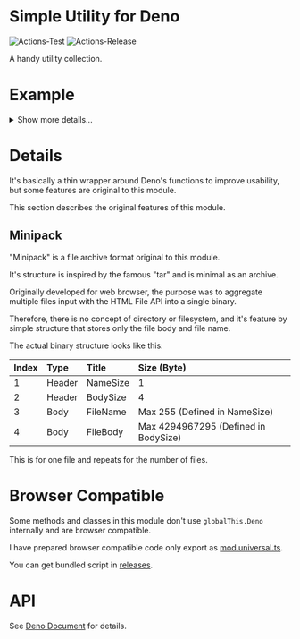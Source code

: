 # **Simple Utility for Deno**
![Actions-Test](https://github.com/dojyorin/deno_simple_utility/actions/workflows/test.yaml/badge.svg)
![Actions-Release](https://github.com/dojyorin/deno_simple_utility/actions/workflows/release.yaml/badge.svg)

A handy utility collection.

# Example

<p>
<details>
<summary>Show more details...</summary>
<p>

**BASE64 Binary**

```ts
const file = await Deno.readFile("/path/to/binary.bin");

const base64text = base64Encode(file);
const binary = base64Decode(base64text);
```

**Easy WebCrypto**

```ts
const file = await Deno.readFile("/path/to/binary.bin");

const uuid = cryptoUuid();
const random = cryptoRandom(16);
const hash = await cryptoHash(true, file);
const keyEcdh = await cryptoGenerateKey(true);
const keyEcdsa = await cryptoGenerateKey(false);
const encrypted = await cryptoEncrypt(keyEcdh, file);
const decrypted = await cryptoDecrypt(keyEcdh, encrypted);
const signature = await cryptoSign(keyEcdsa.privateKey, data);
const verify = await cryptoVerify(signature, keyEcdsa.publicKey, data);
```

**DEFLATE Compress**

```ts
const file = await Deno.readFile("/path/to/binary.bin");

const deflated = await deflateEncode(file);
const inflated = await deflateDecode(deflated);
```

**Extended Fetch API**

```ts
const json = await fetchExtend("https://path/to/get", "json");
const binary = await fetchExtend("https://path/to/get", "byte");
```

**Minipack Archive**

```ts
const files = [
    ["binary.bin", Deno.readFileSync("/path/to/binary.bin")]
];

const packed = await minipackEncode(files);
const unpacked = await minipackDecode(packed);
```

**Text Convert**

```ts
const text = " Lorem ipsum  \t  dolor \r sit amet.";

const binary1 = utfEncode(text);
const original = utfDecode(binary1);
const hextext = hexEncode(binary1);
const binary2 = hexDecode(hextext);
const formatted = trimExtend(text);
const emojis = accurateSegment("😄😁😆😅😂");
```

**UnixTime Date**

```ts
const time1 = unixtimeEncode();
const date = unixtimeDecode(time1);
const time2 = unixtimeParse(date.toISOString());
```

**Path Operation (Deno Only)**

```ts
const slash = unixSep("C:\\Users\\Administrator");
const backslash = windowsSep("C:/Users/Administrator");
const tmpdir = tmpPath();
const datadir = dataPath();
const homedir = homePath();
const maindir = mainPath();
```

**Platform Specific (Deno Only)**

```ts
const iswindows = isWindows();
```

</p>
</details>
</p>

# Details
It's basically a thin wrapper around Deno's functions to improve usability, but some features are original to this module.

This section describes the original features of this module.

## Minipack
"Minipack" is a file archive format original to this module.

It's structure is inspired by the famous "tar" and is minimal as an archive.

Originally developed for web browser, the purpose was to aggregate multiple files input with the HTML File API into a single binary.

Therefore, there is no concept of directory or filesystem, and it's feature by simple structure that stores only the file body and file name.

The actual binary structure looks like this:

|Index|Type|Title|Size (Byte)|
|:--|:--|:--|:--|
|1|Header|NameSize|1|
|2|Header|BodySize|4|
|3|Body|FileName|Max 255 (Defined in NameSize)|
|4|Body|FileBody|Max 4294967295 (Defined in BodySize)|

This is for one file and repeats for the number of files.

# Browser Compatible
Some methods and classes in this module don't use `globalThis.Deno` internally and are browser compatible.

I have prepared browser compatible code only export as [mod.universal.ts](./mod.universal.ts).

You can get bundled script in [releases](https://github.com/dojyorin/deno_simple_utility/releases).

</p>
</details>
</p>

# API
See [Deno Document](https://deno.land/x/simple_utility/mod.ts) for details.